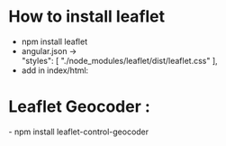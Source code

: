 # How to install leaflet
- npm install leaflet
- angular.json ->  
 "styles": [
              "./node_modules/leaflet/dist/leaflet.css"
            ], 
- add in index/html: 
 <link rel="stylesheet" href="https://unpkg.com/leaflet@1.9.4/dist/leaflet.css"
  integrity="sha256-p4NxAoJBhIIN+hmNHrzRCf9tD/miZyoHS5obTRR9BMY="
  crossorigin=""/>
  <script src="https://unpkg.com/leaflet@1.9.4/dist/leaflet.js"
     integrity="sha256-20nQCchB9co0qIjJZRGuk2/Z9VM+kNiyxNV1lvTlZBo="
     crossorigin=""></script>

# Leaflet Geocoder : 
<script src="https://unpkg.com/leaflet-control-geocoder/dist/Control.Geocoder.js"></script>
  <link rel="stylesheet" href="https://unpkg.com/leaflet-control-geocoder/dist/Control.Geocoder.css" />
- npm install leaflet-control-geocoder

